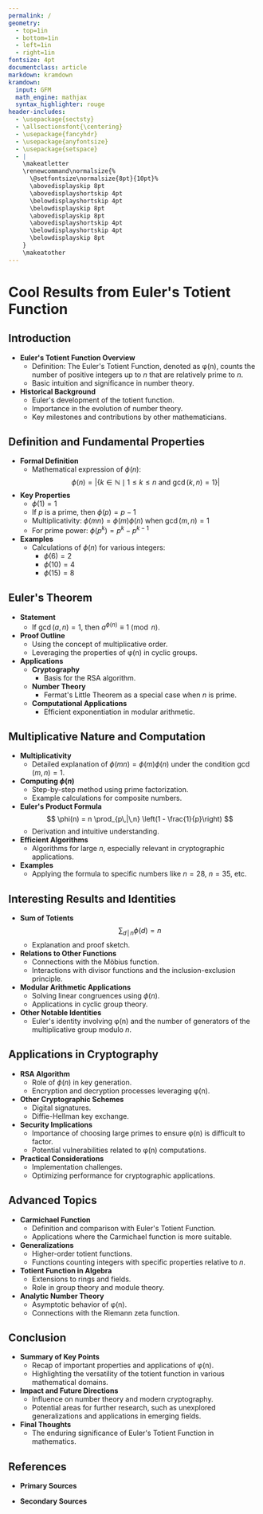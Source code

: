 ```yaml
---
permalink: /
geometry:
  - top=1in
  - bottom=1in
  - left=1in
  - right=1in
fontsize: 4pt
documentclass: article
markdown: kramdown
kramdown:
  input: GFM
  math_engine: mathjax
  syntax_highlighter: rouge
header-includes:
  - \usepackage{sectsty}
  - \allsectionsfont{\centering}
  - \usepackage{fancyhdr}
  - \usepackage{anyfontsize}
  - \usepackage{setspace}
  - |
    \makeatletter
    \renewcommand\normalsize{%
      \@setfontsize\normalsize{8pt}{10pt}%
      \abovedisplayskip 8pt
      \abovedisplayshortskip 4pt
      \belowdisplayshortskip 4pt
      \belowdisplayskip 8pt
      \abovedisplayskip 8pt
      \abovedisplayshortskip 4pt
      \belowdisplayshortskip 4pt
      \belowdisplayskip 8pt
    }
    \makeatother
---
```


# Cool Results from Euler's Totient Function

## Introduction

- **Euler's Totient Function Overview**
  - Definition: The Euler's Totient Function, denoted as φ(n), counts the number of positive integers up to $n$ that are relatively prime to $n$.
  - Basic intuition and significance in number theory.
- **Historical Background**
  - Euler's development of the totient function.
  - Importance in the evolution of number theory.
  - Key milestones and contributions by other mathematicians.

## Definition and Fundamental Properties

- **Formal Definition**
  - Mathematical expression of $\phi(n)$:
    $$
    \phi(n) = |\{ k \in \mathbb{N} \mid 1 \leq k \leq n \text{ and } \gcd(k, n) = 1 \}|
    $$
- **Key Properties**
  - $\phi(1) = 1$
  - If $p$ is a prime, then $\phi(p) = p - 1$
  - Multiplicativity: $\phi(mn) = \phi(m)\phi(n)$ when $\gcd(m, n) = 1$
  - For prime power: $\phi(p^k) = p^k - p^{k-1}$
- **Examples**
  - Calculations of $\phi(n)$ for various integers:
    - $\phi(6) = 2$
    - $\phi(10) = 4$
    - $\phi(15) = 8$

## Euler's Theorem

- **Statement**
  - If $\gcd(a, n) = 1$, then $a^{\phi(n)} \equiv 1 \pmod{n}$.
- **Proof Outline**
  - Using the concept of multiplicative order.
  - Leveraging the properties of φ(n) in cyclic groups.
- **Applications**
  - **Cryptography**
    - Basis for the RSA algorithm.
  - **Number Theory**
    - Fermat's Little Theorem as a special case when $n$ is prime.
  - **Computational Applications**
    - Efficient exponentiation in modular arithmetic.

## Multiplicative Nature and Computation

- **Multiplicativity**
  - Detailed explanation of $\phi(mn) = \phi(m)\phi(n)$ under the condition $\gcd(m, n) = 1$.
- **Computing $\phi(n)$**
  - Step-by-step method using prime factorization.
  - Example calculations for composite numbers.
- **Euler's Product Formula**
  $$
  \phi(n) = n \prod_{p\,|\,n} \left(1 - \frac{1}{p}\right)
  $$
  - Derivation and intuitive understanding.
- **Efficient Algorithms**
  - Algorithms for large $n$, especially relevant in cryptographic applications.
- **Examples**
  - Applying the formula to specific numbers like $n = 28$, $n = 35$, etc.

## Interesting Results and Identities

- **Sum of Totients**
  $$
  \sum_{d\,|\,n} \phi(d) = n
  $$
  - Explanation and proof sketch.
- **Relations to Other Functions**
  - Connections with the Möbius function.
  - Interactions with divisor functions and the inclusion-exclusion principle.
- **Modular Arithmetic Applications**
  - Solving linear congruences using $\phi(n)$.
  - Applications in cyclic group theory.
- **Other Notable Identities**
  - Euler's identity involving φ(n) and the number of generators of the multiplicative group modulo $n$.

## Applications in Cryptography

- **RSA Algorithm**
  - Role of $\phi(n)$ in key generation.
  - Encryption and decryption processes leveraging φ(n).
- **Other Cryptographic Schemes**
  - Digital signatures.
  - Diffie-Hellman key exchange.
- **Security Implications**
  - Importance of choosing large primes to ensure φ(n) is difficult to factor.
  - Potential vulnerabilities related to φ(n) computations.
- **Practical Considerations**
  - Implementation challenges.
  - Optimizing performance for cryptographic applications.

## Advanced Topics

- **Carmichael Function**
  - Definition and comparison with Euler's Totient Function.
  - Applications where the Carmichael function is more suitable.
- **Generalizations**
  - Higher-order totient functions.
  - Functions counting integers with specific properties relative to $n$.
- **Totient Function in Algebra**
  - Extensions to rings and fields.
  - Role in group theory and module theory.
- **Analytic Number Theory**
  - Asymptotic behavior of φ(n).
  - Connections with the Riemann zeta function.

## Conclusion

- **Summary of Key Points**
  - Recap of important properties and applications of φ(n).
  - Highlighting the versatility of the totient function in various mathematical domains.
- **Impact and Future Directions**
  - Influence on number theory and modern cryptography.
  - Potential areas for further research, such as unexplored generalizations and applications in emerging fields.
- **Final Thoughts**
  - The enduring significance of Euler's Totient Function in mathematics.

## References

- **Primary Sources**

- **Secondary Sources**



